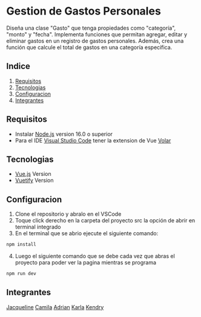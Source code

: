 # Gestion de Gastos Personales
Diseña una clase "Gasto" que tenga propiedades como "categoría", "monto" y "fecha". 
Implementa funciones que permitan agregar, editar y eliminar gastos en un registro 
de gastos personales. Además, crea una función que calcule el total de gastos en 
una categoría específica.
## Indice

1. [Requisitos](#requisitos)
2. [Tecnologias](#tecnologias)
3. [Configuracion](#configuracion)
4. [Integrantes](#integrantes)

## Requisitos
* Instalar [Node.js](https://nodejs.org/) version 16.0 o superior
* Para el IDE [Visual Studio Code](https://code.visualstudio.com/) tener la extension de Vue [Volar](https://marketplace.visualstudio.com/items?itemName=Vue.volar)

## Tecnologias

* [Vue.js](https://vuejs.org/) Version 
* [Vuetify](https://vuetifyjs.com/) Version

## Configuracion

1. Clone el repositorio y abralo en el VSCode
2. Toque click derecho en la carpeta del proyecto src la opción de abrir en terminal integrado
3. En el terminal que se abrio ejecute el siguiente comando: 

```sh
npm install
```
4. Luego el siguiente comando que se debe cada vez que abras el proyecto para poder ver la pagina mientras se programa

```sh
npm run dev
```
## Integrantes

[Jacqueline]()   [Camila]()   [Adrian]()   [Karla]()   [Kendry]()